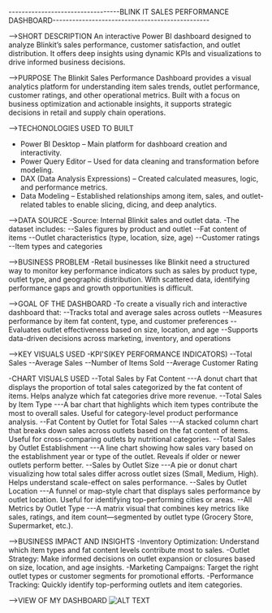 ----------------------------------BLINK IT SALES PERFORMANCE DASHBOARD------------------------------------------------

-->SHORT DESCRIPTION
An interactive Power BI dashboard designed to analyze Blinkit’s sales performance, customer satisfaction, and outlet distribution. It offers deep insights using dynamic KPIs and visualizations to drive informed business decisions.

-->PURPOSE
The Blinkit Sales Performance Dashboard provides a visual analytics platform for understanding item sales trends, outlet performance, customer ratings, and other operational metrics. Built with a focus on business optimization and actionable insights, it supports strategic decisions in retail and supply chain operations.

-->TECHONOLOGIES USED TO BUILT 
- Power BI Desktop – Main platform for dashboard creation and interactivity.
- Power Query Editor – Used for data cleaning and transformation before modeling.
- DAX (Data Analysis Expressions) – Created calculated measures, logic, and performance metrics.
- Data Modeling – Established relationships among item, sales, and outlet-related tables to enable slicing, dicing, and deep analytics.

-->DATA SOURCE
-Source: Internal Blinkit sales and outlet data.
-The dataset includes:
  --Sales figures by product and outlet
  --Fat content of items
  --Outlet characteristics (type, location, size, age)
  --Customer ratings
  --Item types and categories

-->BUSINESS PROBLEM
-Retail businesses like Blinkit need a structured way to monitor key performance indicators such as sales by product type, outlet type, and geographic distribution. With scattered data, identifying performance gaps and growth opportunities is difficult.

-->GOAL OF THE DASHBOARD
-To create a visually rich and interactive dashboard that:
 --Tracks total and average sales across outlets
 --Measures performance by item fat content, type, and customer preferences
 --Evaluates outlet effectiveness based on size, location, and age
 --Supports data-driven decisions across marketing, inventory, and operations

-->KEY VISUALS USED
-KPI'S(KEY PERFORMANCE INDICATORS)
 --Total Sales
 --Average Sales
 --Number of Items Sold
 --Average Customer Rating

-CHART VISUALS USED
 --Total Sales by Fat Content
   ---A donut chart that displays the proportion of total sales categorized by the fat content of items. Helps analyze which fat categories drive more revenue.
 --Total Sales by Item Type
   ---A bar chart that highlights which item types contribute the most to overall sales. Useful for category-level product performance analysis.
 --Fat Content by Outlet for Total Sales
   ---A stacked column chart that breaks down sales across outlets based on the fat content of items. Useful for cross-comparing outlets by nutritional categories.
 --Total Sales by Outlet Establishment
   ---A line chart showing how sales vary based on the establishment year or type of the outlet. Reveals if older or newer outlets perform better.
 --Sales by Outlet Size
   ---A pie or donut chart visualizing how total sales differ across outlet sizes (Small, Medium, High). Helps understand scale-effect on sales performance.
 --Sales by Outlet Location
   ---A funnel or map-style chart that displays sales performance by outlet location. Useful for identifying top-performing cities or areas.
 --All Metrics by Outlet Type
   ---A matrix visual that combines key metrics like sales, ratings, and item count—segmented by outlet type (Grocery Store, Supermarket, etc.).
   
-->BUSINESS IMPACT AND INSIGHTS
   -Inventory Optimization: Understand which item types and fat content levels contribute most to sales.
   -Outlet Strategy: Make informed decisions on outlet expansion or closures based on size, location, and age insights.
   -Marketing Campaigns: Target the right outlet types or customer segments for promotional efforts.
   -Performance Tracking: Quickly identify top-performing outlets and item categories.

 -->VIEW OF MY DASHBOARD
 ![ALT TEXT]()

